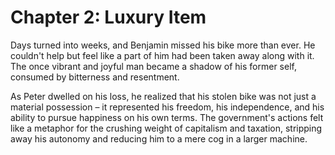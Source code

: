 # Chapter 2: Luxury Item

Days turned into weeks, and Benjamin missed his bike more than ever. He couldn't help but feel like a part of him had been taken away along with it. The once vibrant and joyful man became a shadow of his former self, consumed by bitterness and resentment.

As Peter dwelled on his loss, he realized that his stolen bike was not just a material possession – it represented his freedom, his independence, and his ability to pursue happiness on his own terms. The government's actions felt like a metaphor for the crushing weight of capitalism and taxation, stripping away his autonomy and reducing him to a mere cog in a larger machine.

